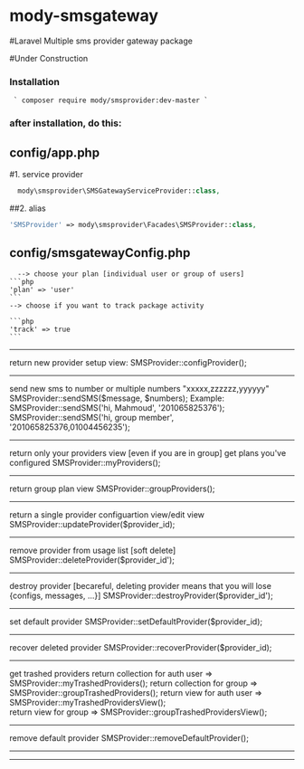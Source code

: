# mody-smsgateway


#Laravel Multiple sms provider gateway package

#Under Construction

### Installation
     ` composer require mody/smsprovider:dev-master `


### after installation, do this:

## config/app.php
  #1. service provider 
``` php
  mody\smsprovider\SMSGatewayServiceProvider::class,
```
  ##2. alias
  ```php
  'SMSProvider' => mody\smsprovider\Facades\SMSProvider::class,
```
## 	config/smsgatewayConfig.php
	  --> choose your plan [individual user or group of users]
    ```php
    'plan' => 'user'
    ```
    --> choose if you want to track package activity
    
    ```php
    'track' => true
    ```

-----------------------------------------------------------------------------

return new provider setup view:
	SMSProvider::configProvider();

-----------------------------------------------------------------------------

send new sms to number or multiple numbers "xxxxx,zzzzzz,yyyyyy"
	SMSProvider::sendSMS($message, $numbers);
	Example:
		SMSProvider::sendSMS('hi, Mahmoud', '201065825376');
		SMSProvider::sendSMS('hi, group member', '201065825376,01004456235');

------------------------------------------------------------------------------

return only your providers view [even if you are in group]
	get plans you've configured
		SMSProvider::myProviders();

------------------------------------------------------------------------------

return group plan view
	SMSProvider::groupProviders();

------------------------------------------------------------------------------

return a single provider configuartion view/edit view
	SMSProvider::updateProvider($provider_id);

------------------------------------------------------------------------------

remove provider from usage list [soft delete]  
	SMSProvider::deleteProvider($provider_id');

------------------------------------------------------------------------------

destroy provider [becareful, deleting provider means that you will lose {configs, messages, ...}]
	SMSProvider::destroyProvider($provider_id');

------------------------------------------------------------------------------

set default provider
	SMSProvider::setDefaultProvider($provider_id);

------------------------------------------------------------------------------

recover deleted provider
	SMSProvider::recoverProvider($provider_id);

------------------------------------------------------------------------------

get trashed providers 
	return collection for auth user => 
		SMSProvider::myTrashedProviders();
	return collection for group => 
		SMSProvider::groupTrashedProviders();
	return view for auth user => 
		SMSProvider::myTrashedProvidersView();  
	return view for group => 
		SMSProvider::groupTrashedProvidersView();

-------------------------------------------------------------------------------

remove default provider 
	SMSProvider::removeDefaultProvider();

------------------------------------------------------------
-------------------
